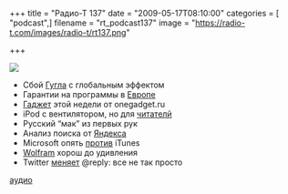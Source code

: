 +++
title = "Радио-Т 137"
date = "2009-05-17T08:10:00"
categories = [ "podcast",]
filename = "rt_podcast137"
image = "https://radio-t.com/images/radio-t/rt137.png"

+++

![](https://radio-t.com/images/radio-t/rt137.png)

- Сбой [Гугла](http://net.compulenta.ru/426372/) с глобальным эффектом
- Гарантии на программы в [Европе](http://www.linux.org.ru/view-message.jsp?msgid=3693981)
- [Гаджет](http://onegadget.ru/og/3821) этой недели от onegadget.ru
- iPod с вентилятором, но для [читателй](http://www.engadget.com/2009/05/14/intereads-cool-er-claims-to-be-the-ipod-moment-for-e-readers/)
- Русский “мак” из первых рук
- Анализ поиска от [Яндекса](http://net.compulenta.ru/426170/)
- Microsoft опять [против](http://habrahabr.ru/blogs/microsoft/59480/) iTunes
- [Wolfram](http://f055.net/article/wolframalpha-launching-today-and-what-it-means-for-google-and-search/) хорош до удивления
- Twitter [меняет](http://habrahabr.ru/blogs/twitter/59497/) @reply: все не так просто


[аудио](https://cdn.radio-t.com/rt_podcast137.mp3)
<audio src="https://cdn.radio-t.com/rt_podcast137.mp3" preload="none"></audio>
